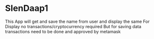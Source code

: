 # SlenDaap1

This App will get and save the name from user and display the same
For Display no transactions/cryptocurrency required
But for saving data transactions need to be done and approved by metamask